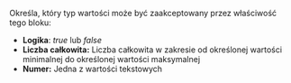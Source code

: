 Określa, który typ wartości może być zaakceptowany przez właściwość tego bloku:

- **Logika**: _true_ lub _false_
- **Liczba całkowita:** Liczba całkowita w zakresie od określonej wartości minimalnej do określonej wartości maksymalnej
- **Numer:** Jedna z wartości tekstowych